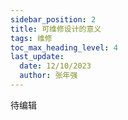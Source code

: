 ```yaml
---
sidebar_position: 2
title: 可维修设计的意义
tags: 维修
toc_max_heading_level: 4
last_update:
  date: 12/10/2023
  author: 张年强
---
```


待编辑
